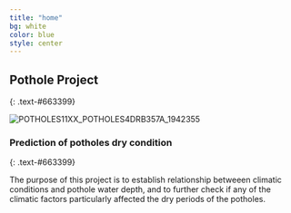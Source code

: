```yaml
---
title: "home"
bg: white
color: blue
style: center
---
```


## **Pothole Project**

{: .text-#663399}

![POTHOLES11XX_POTHOLES4DRB357A_1942355](https://user-images.githubusercontent.com/77670180/141729577-7c0b8c99-1e0b-4c76-a921-5f1f7227d988.jpg)

### Prediction of potholes dry condition
{: .text-#663399}

The purpose of this project is to establish relationship betweeen climatic conditions and pothole water depth, and to further check if any of the climatic factors particularly affected the dry periods of the potholes.

